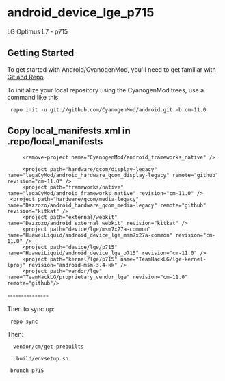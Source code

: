 android_device_lge_p715
=======================

LG Optimus L7 - p715

Getting Started
---------------

To get started with Android/CyanogenMod, you'll need to get
familiar with [Git and Repo](http://source.android.com/source/using-repo.html).

To initialize your local repository using the CyanogenMod trees, use a command like this:

     repo init -u git://github.com/CyanogenMod/android.git -b cm-11.0

Copy local_manifests.xml in .repo/local_manifests
---------------
<?xml version="1.0" encoding="UTF-8"?> 
         <remove-project name="CyanogenMod/android_frameworks_native" />
     
    	 <project path="hardware/qcom/display-legacy" name="legaCyMod/android_hardware_qcom_display-legacy" remote="github" revision="cm-11.0" />
         <project path="frameworks/native" name="legaCyMod/android_frameworks_native" revision="cm-11.0" />
	 <project path="hardware/qcom/media-legacy" name="Dazzozo/android_hardware_qcom_media-legacy" remote="github" revision="kitkat" />
         <project path="external/webkit" name="Dazzozo/android_external_webkit" revision="kitkat" />
         <project path="device/lge/msm7x27a-common" name="HuaweiLiquid/android_device_lge_msm7x27a-common" revision="cm-11.0" />
         <project path="device/lge/p715" name="HuaweiLiquid/android_device_lge_p715" revision="cm-11.0" />
         <project path="kernel/lge/p715" name="TeamHackLG/lge-kernel-lproj" revision="android-msm-3.4-kk" />
         <project path="vendor/lge" name="TeamHackLG/proprietary_vendor_lge" revision="cm-11.0" remote="github"/>
 
</manifest>
---------------

Then to sync up:

     repo sync
    
Then:    

      vendor/cm/get-prebuilts
    
     . build/envsetup.sh

     brunch p715
